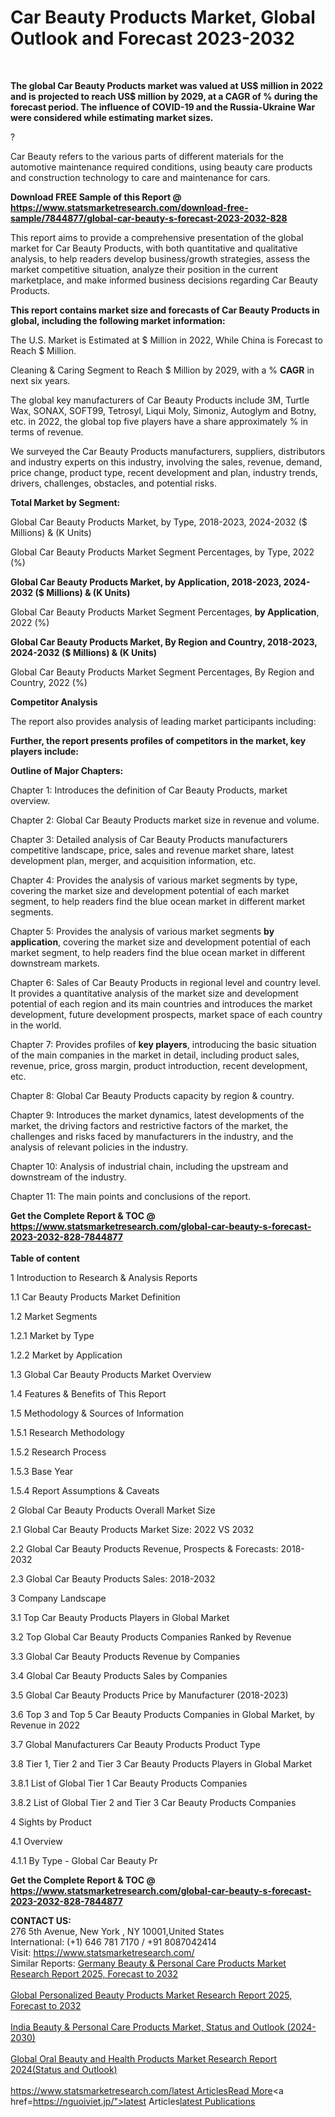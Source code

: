 <h1>Car Beauty Products Market, Global Outlook and Forecast 2023-2032</h1><br/><p><strong>The global Car Beauty Products market was valued at US$ million in 2022 and is projected to reach US$ million by 2029, at a <strong>CAGR</strong> of % during the forecast period. The influence of COVID-19 and the Russia-Ukraine War were considered while estimating market sizes.</strong></p><p>? </p><p>Car Beauty refers to the various parts of different materials for the automotive maintenance required conditions, using beauty care products and construction technology to care and maintenance for cars.</p><p><strong>Download FREE Sample of this Report @ <a href="https://www.statsmarketresearch.com/download-free-sample/7844877/global-car-beauty-s-forecast-2023-2032-828">https://www.statsmarketresearch.com/download-free-sample/7844877/global-car-beauty-s-forecast-2023-2032-828</a></strong></p><p>This report aims to provide a comprehensive presentation of the global market for Car Beauty Products, with both quantitative and qualitative analysis, to help readers develop business/growth strategies, assess the market competitive situation, analyze their position in the current marketplace, and make informed business decisions regarding Car Beauty Products.</p><p><strong>This report contains market size and forecasts of Car Beauty Products in global, including the following market information:</strong></p><p>The U.S. Market is Estimated at $ Million in 2022, While China is Forecast to Reach $ Million.</p><p>Cleaning & Caring Segment to Reach $ Million by 2029, with a % <strong>CAGR</strong> in next six years.</p><p>The global key manufacturers of Car Beauty Products include 3M, Turtle Wax, SONAX, SOFT99, Tetrosyl, Liqui Moly, Simoniz, Autoglym and Botny, etc. in 2022, the global top five players have a share approximately % in terms of revenue.</p><p>We surveyed the Car Beauty Products manufacturers, suppliers, distributors and industry experts on this industry, involving the sales, revenue, demand, price change, product type, recent development and plan, industry trends, drivers, challenges, obstacles, and potential risks.</p><p><strong>Total Market by Segment:</strong></p><p>Global Car Beauty Products Market, by Type, 2018-2023, 2024-2032 ($ Millions) & (K Units)</p><p>Global Car Beauty Products Market Segment Percentages, by Type, 2022 (%)</p><p><strong>Global Car Beauty Products Market, <strong>by Application</strong>, 2018-2023, 2024-2032 ($ Millions) & (K Units)</strong></p><p>Global Car Beauty Products Market Segment Percentages, <strong>by Application</strong>, 2022 (%)</p><p><strong>Global Car Beauty Products Market, By Region and Country, 2018-2023, 2024-2032 ($ Millions) & (K Units)</strong></p><p>Global Car Beauty Products Market Segment Percentages, By Region and Country, 2022 (%)</p><p><strong>Competitor Analysis</strong></p><p>The report also provides analysis of leading market participants including:</p><p><strong>Further, the report presents profiles of competitors in the market, <strong>key players</strong> include:</strong></p><p><strong>Outline of Major Chapters:</strong></p><p>Chapter 1: Introduces the definition of Car Beauty Products, market overview.</p><p>Chapter 2: Global Car Beauty Products market size in revenue and volume.</p><p>Chapter 3: Detailed analysis of Car Beauty Products manufacturers competitive landscape, price, sales and revenue market share, latest development plan, merger, and acquisition information, etc.</p><p>Chapter 4: Provides the analysis of various market segments by type, covering the market size and development potential of each market segment, to help readers find the blue ocean market in different market segments.</p><p>Chapter 5: Provides the analysis of various market segments <strong>by application</strong>, covering the market size and development potential of each market segment, to help readers find the blue ocean market in different downstream markets.</p><p>Chapter 6: Sales of Car Beauty Products in regional level and country level. It provides a quantitative analysis of the market size and development potential of each region and its main countries and introduces the market development, future development prospects, market space of each country in the world.</p><p>Chapter 7: Provides profiles of <strong>key players</strong>, introducing the basic situation of the main companies in the market in detail, including product sales, revenue, price, gross margin, product introduction, recent development, etc.</p><p>Chapter 8: Global Car Beauty Products capacity by region & country.</p><p>Chapter 9: Introduces the market dynamics, latest developments of the market, the driving factors and restrictive factors of the market, the challenges and risks faced by manufacturers in the industry, and the analysis of relevant policies in the industry.</p><p>Chapter 10: Analysis of industrial chain, including the upstream and downstream of the industry.</p><p>Chapter 11: The main points and conclusions of the report.</p><div><b>Get the Complete Report & TOC @ <a href="https://www.statsmarketresearch.com/global-car-beauty-s-forecast-2023-2032-828-7844877">https://www.statsmarketresearch.com/global-car-beauty-s-forecast-2023-2032-828-7844877</a></b></div><br><b>Table of content</b><p>1 Introduction to Research & Analysis Reports<br />
 
  1.1 Car Beauty Products Market Definition<br />
 
  1.2 Market Segments<br />
 
  1.2.1 Market by Type<br />
 
  1.2.2 Market by Application<br />
 
  1.3 Global Car Beauty Products Market Overview<br />
 
  1.4 Features & Benefits of This Report<br />
 
  1.5 Methodology & Sources of Information<br />
 
  1.5.1 Research Methodology<br />
 
  1.5.2 Research Process<br />
 
  1.5.3 Base Year<br />
 
  1.5.4 Report Assumptions & Caveats<br />
 
 2 Global Car Beauty Products Overall Market Size<br />
 
  2.1 Global Car Beauty Products Market Size: 2022 VS 2032<br />
 
  2.2 Global Car Beauty Products Revenue, Prospects & Forecasts: 2018-2032<br />
 
  2.3 Global Car Beauty Products Sales: 2018-2032<br />
 
 3 Company Landscape<br />
 
  3.1 Top Car Beauty Products Players in Global Market<br />
 
  3.2 Top Global Car Beauty Products Companies Ranked by Revenue<br />
 
  3.3 Global Car Beauty Products Revenue by Companies<br />
 
  3.4 Global Car Beauty Products Sales by Companies<br />
 
  3.5 Global Car Beauty Products Price by Manufacturer (2018-2023)<br />
 
  3.6 Top 3 and Top 5 Car Beauty Products Companies in Global Market, by Revenue in 2022<br />
 
  3.7 Global Manufacturers Car Beauty Products Product Type<br />
 
  3.8 Tier 1, Tier 2 and Tier 3 Car Beauty Products Players in Global Market<br />
 
  3.8.1 List of Global Tier 1 Car Beauty Products Companies<br />
 
  3.8.2 List of Global Tier 2 and Tier 3 Car Beauty Products Companies<br />
 
 4 Sights by Product<br />
 
  4.1 Overview<br />
 
  4.1.1 By Type - Global Car Beauty Pr<br><div><b>Get the Complete Report & TOC @ <a href="https://www.statsmarketresearch.com/global-car-beauty-s-forecast-2023-2032-828-7844877">https://www.statsmarketresearch.com/global-car-beauty-s-forecast-2023-2032-828-7844877</a></b></div></p> <b>CONTACT US:</b><br>276 5th Avenue, New York , NY 10001,United States<br>International: (+1) 646 781 7170 / +91 8087042414<br>Visit: <a href="https://www.statsmarketresearch.com/">https://www.statsmarketresearch.com/</a><br>Similar Reports: <a href="https://www.statsmarketresearch.com/global-car-beauty-s-forecast-2023-2032-828-7844877">Germany Beauty & Personal Care Products Market Research Report 2025, Forecast to 2032</a><br/><br/><a href="https://www.statsmarketresearch.com/global-car-beauty-s-forecast-2023-2032-828-7844877">Global Personalized Beauty Products Market Research Report 2025, Forecast to 2032</a><br/><br/><a href="https://www.statsmarketresearch.com/global-car-beauty-s-forecast-2023-2032-828-7844877">India Beauty & Personal Care Products Market, Status and Outlook (2024-2030)</a><br/><br/><a href="https://www.statsmarketresearch.com/global-car-beauty-s-forecast-2023-2032-828-7844877">Global Oral Beauty and Health Products Market Research Report 2024(Status and Outlook)</a><br/><br/><a href="https://gyeongbokgung.com">https://www.statsmarketresearch.com/</a><a href="https://hallyeomaritime.com">latest Articles</a><a href="https://jingwansa.com">Read More</a><a href=https://nguoiviet.jp/">latest Articles</a><a href="https://www.intelmarketresearch.com/">latest Publications</a>